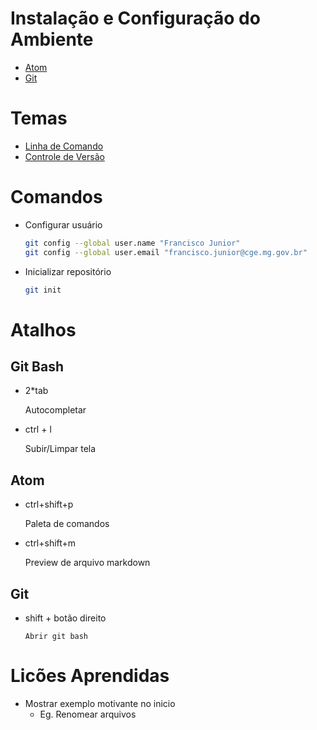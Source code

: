 # Instalação e Configuração do Ambiente

* [Atom](https://atom.io/)
* [Git](https://git-scm.com/download/)

# Temas

* [Linha de Comando](http://swcarpentry.github.io/shell-novice/)
* [Controle de Versão](http://swcarpentry.github.io/git-novice/)

# Comandos

* Configurar usuário
  ```bash
  git config --global user.name "Francisco Junior"
  git config --global user.email "francisco.junior@cge.mg.gov.br"
  ```

* Inicializar repositório
  ```bash
  git init
  ```



# Atalhos

## Git Bash

* 2*tab

    Autocompletar

* ctrl + l

    Subir/Limpar tela


## Atom

* ctrl+shift+p

    Paleta de comandos

* ctrl+shift+m

    Preview de arquivo markdown

## Git

* shift + botão direito

      Abrir git bash


# Licões Aprendidas

* Mostrar exemplo motivante no inicio
  * Eg. Renomear arquivos
